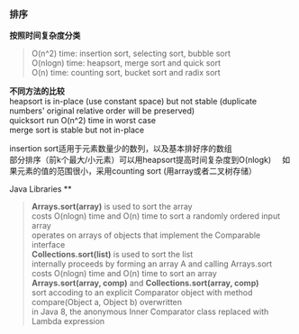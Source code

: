### 排序
**按照时间复杂度分类**      
> O(n^2) time: insertion sort, selecting sort, bubble sort     
O(nlogn) time: heapsort, merge sort and quick sort     
O(n) time: counting sort, bucket sort and radix sort   

**不同方法的比较**     
heapsort is in-place (use constant space) but not stable (duplicate numbers' original relative order will be preserved)    
quicksort run O(n^2) time in worst case    
merge sort is stable but not in-place     

insertion sort适用于元素数量少的数列，以及基本排好序的数组       
部分排序（前k个最大/小元素）可以用heapsort提高时间复杂度到O(nlogk)    
如果元素的值的范围很小，采用counting sort (用array或者二叉树存储）    

Java Libraries   **
> **Arrays.sort(array)** is used to sort the array      
costs O(nlogn) time and O(n) time to sort a randomly ordered input array     
operates on arrays of objects that implement the Comparable interface    
**Collections.sort(list)** is used to sort the list     
internally proceeds by forming an array A and calling Arrays.sort     
costs O(nlogn) time and O(n) time to sort an array   
**Arrays.sort(array, comp)** and **Collections.sort(array, comp)**       
sort accoding to an explicit Comparator object with method compare(Object a, Object b) overwritten   
in Java 8, the anonymous Inner Comparator class replaced with Lambda expression     



